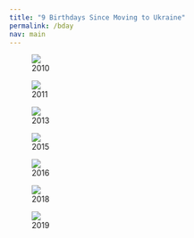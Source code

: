 ```yaml
---
title: "9 Birthdays Since Moving to Ukraine"
permalink: /bday
nav: main
--- 
```


<figure><img src="https://res.cloudinary.com/derekkedziora/image/upload/v1607161254/Bday%20Pictures/2010_sysv86.jpg">
<figcaption>2010</figcaption></figure>

<figure><img src="https://res.cloudinary.com/derekkedziora/image/upload/v1607161254/Bday%20Pictures/2011_qbx7o1.jpg" loading="lazy">
<figcaption>2011</figcaption></figure>

<figure><img src="https://res.cloudinary.com/derekkedziora/image/upload/v1607161254/Bday%20Pictures/2013_amhr6m.jpg" loading="lazy">
<figcaption>2013</figcaption></figure>

<figure><img src="https://res.cloudinary.com/derekkedziora/image/upload/v1607161254/Bday%20Pictures/2015_cerjm4.jpg" loading="lazy">
<figcaption>2015</figcaption></figure>

<figure><img src="https://res.cloudinary.com/derekkedziora/image/upload/v1607161254/Bday%20Pictures/2016_fqid9l.jpg" loading="lazy">
<figcaption>2016</figcaption></figure>

<figure><img src="https://res.cloudinary.com/derekkedziora/image/upload/v1607161254/Bday%20Pictures/2018_iqv8ec.jpg" loading="lazy">
<figcaption>2018</figcaption></figure>

<figure><img src="https://res.cloudinary.com/derekkedziora/image/upload/v1607161254/Bday%20Pictures/2019_ifpqef.jpg" loading="lazy">
<figcaption>2019</figcaption></figure>